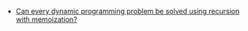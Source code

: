 - [Can every dynamic programming problem be solved using recursion with memoization?](https://www.quora.com/Can-every-dynamic-programming-problem-be-solved-using-recursion-with-memoization)
